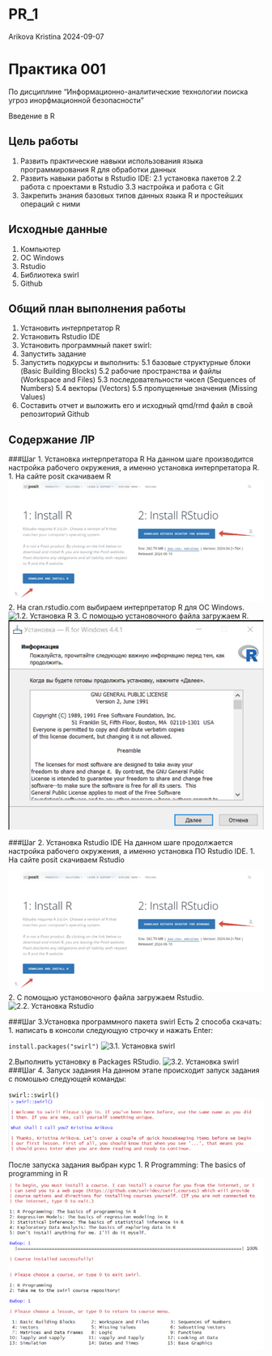# PR_1
Arikova Kristina
2024-09-07

# Практика 001

По дисциплине “Информационно-аналитические технологии поиска угроз
инорфмационной безопасности”

Введение в R

## Цель работы

1.  Развить практические навыки использования языка программирования R
    для обработки данных
2.  Развить навыки работы в Rstudio IDE: 2.1 установка пакетов 2.2
    работа с проектами в Rstudio 3.3 настройка и работа с Git
3.  Закрепить знания базовых типов данных языка R и простейших операций
    с ними

## Исходные данные

1.  Компьютер
2.  ОС Windows
3.  Rstudio
4.  Библиотека swirl
5.  Github

## Общий план выполнения работы

1.  Установить интерпретатор R
2.  Установить Rstudio IDE
3.  Установить программный пакет swirl:
4.  Запустить задание
5.  Запустить подкурсы и выполнить: 5.1 базовые структурные блоки (Basic
    Building Blocks) 5.2 рабочие пространства и файлы (Workspace and
    Files) 5.3 последовательности чисел (Sequences of Numbers) 5.4
    векторы (Vectors) 5.5 пропущенные значения (Missing Values)
6.  Составить отчет и выложить его и исходный qmd/rmd файл в свой
    репозиторий Github

## Содержание ЛР

###Шаг 1. Установка интерпретатора R На данном шаге производится
настройка рабочего окружения, а именно установка интерпретатора R. 1. На
сайте posit скачиваем R ![*1.1. Установка R*](./Images/installR1.png) 2.
На cran.rstudio.com выбираем интерпретатор R для ОС Windows. ![*1.2.
Установка R*](./Images/installR2.png) 3. С помощью установочного файла
загружаем R. ![*1.3. Установка R*](./Images/installR3.png)

###Шаг 2. Установка Rstudio IDE На данном шаге продолжается настройка
рабочего окружения, а именно установка ПО Rstudio IDE. 1. На сайте posit
скачиваем Rstudio

![*2.1. Установка Rstudio*](./Images/installR1.png) 2. С помощью
установочного файла загружаем Rstudio. ![*2.2. Установка
Rstudio*](./Images/installFileRstudio.png)

###Шаг 3.Установка программного пакета swirl Есть 2 способа скачать: 1.
написать в консоли следующую строчку и нажать Enter:

`install.packages("swirl")` ![*3.1. Установка
swirl*](./Images/installSwirl1.png)

2.Выполнить установку в Packages RStudio. ![*3.2. Установка
swirl*](./Images/installSwirl2.png) ###Шаг 4. Запуск задания На данном
этапе происходит запуск задания с помошью следующей команды:

`swirl::swirl()` ![*4.1. Запуск задания*](./Images/swirl.png)

После запуска задания выбран курс 1. R Programming: The basics of
programming in R ![*4.2. Запуск курса*](./Images/RProgramming.png)
